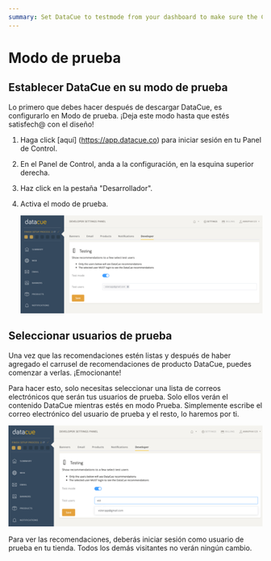 ```yaml
---
summary: Set DataCue to testmode from your dashboard to make sure the CSS matches the style of your store
---
```


# Modo de prueba

## Establecer DataCue en su modo de prueba

Lo primero que debes hacer después de descargar DataCue, es configurarlo en Modo de prueba. ¡Deja este modo hasta que estés satisfech@ con el diseño!

1. Haga click [aquí] (https://app.datacue.co) para iniciar sesión en tu Panel de Control.

2. En el Panel de Control, anda a la configuración, en la esquina superior derecha.

3. Haz click en la pestaña "Desarrollador".

4. Activa el modo de prueba.

    ![Test mode](./images/test-mode.png)

## Seleccionar usuarios de prueba

Una vez que las recomendaciones estén listas y después de haber agregado el carrusel de recomendaciones de producto DataCue, puedes comenzar a verlas. ¡Emocionante!

Para hacer esto, solo necesitas seleccionar una lista de correos electrónicos que serán tus usuarios de prueba. Solo ellos verán el contenido DataCue mientras estés en modo Prueba. Simplemente escribe el correo electrónico del usuario de prueba y el resto, lo haremos por ti.

![Test mode](./images/test-users.png)

Para ver las recomendaciones, deberás iniciar sesión como usuario de prueba en tu tienda. Todos los demás visitantes no verán ningún cambio.

